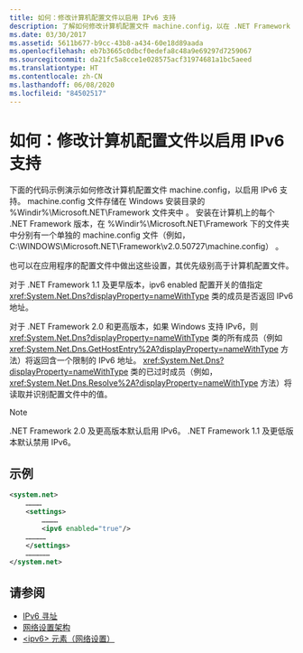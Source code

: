 ```yaml
---
title: 如何：修改计算机配置文件以启用 IPv6 支持
description: 了解如何修改计算机配置文件 machine.config，以在 .NET Framework 中启用 IPv6 支持。
ms.date: 03/30/2017
ms.assetid: 5611b677-b9cc-43b8-a434-60e18d89aada
ms.openlocfilehash: eb7b3665c0dbcf0edefa8c48a9e69297d7259067
ms.sourcegitcommit: da21fc5a8cce1e028575acf31974681a1bc5aeed
ms.translationtype: HT
ms.contentlocale: zh-CN
ms.lasthandoff: 06/08/2020
ms.locfileid: "84502517"
---
```

# <a name="how-to-modify-the-computer-configuration-file-to-enable-ipv6-support"></a>如何：修改计算机配置文件以启用 IPv6 支持
下面的代码示例演示如何修改计算机配置文件 machine.config，以启用 IPv6 支持。 machine.config 文件存储在 Windows 安装目录的 %Windir%\Microsoft.NET\Framework 文件夹中 。 安装在计算机上的每个 .NET Framework 版本，在 %Windir%\Microsoft.NET\Framework 下的文件夹中分别有一个单独的 machine.config 文件（例如，C:\WINDOWS\Microsoft.NET\Framework\v2.0.50727\machine.config）  。  
  
 也可以在应用程序的配置文件中做出这些设置，其优先级别高于计算机配置文件。  
  
 对于 .NET Framework 1.1 及更早版本，ipv6 enabled 配置开关的值指定 <xref:System.Net.Dns?displayProperty=nameWithType> 类的成员是否返回 IPv6 地址。  
  
 对于 .NET Framework 2.0 和更高版本，如果 Windows 支持 IPv6，则 <xref:System.Net.Dns?displayProperty=nameWithType> 类的所有成员（例如 <xref:System.Net.Dns.GetHostEntry%2A?displayProperty=nameWithType> 方法）将返回含一个限制的 IPv6 地址。 <xref:System.Net.Dns?displayProperty=nameWithType> 类的已过时成员（例如，<xref:System.Net.Dns.Resolve%2A?displayProperty=nameWithType> 方法）将读取并识别配置文件中的值。  
  
> [!NOTE]
> .NET Framework 2.0 及更高版本默认启用 IPv6。 .NET Framework 1.1 及更低版本默认禁用 IPv6。  
  
## <a name="example"></a>示例  
  
```xml  
<system.net>  
    …………  
    <settings>  
        …………  
        <ipv6 enabled="true"/>
    ……………  
    </settings>  
    ………………  
</system.net>  
```  
  
## <a name="see-also"></a>请参阅

- [IPv6 寻址](ipv6-addressing.md)
- [网络设置架构](../configure-apps/file-schema/network/index.md)
- [\<ipv6> 元素（网络设置）](../configure-apps/file-schema/network/ipv6-element-network-settings.md)
